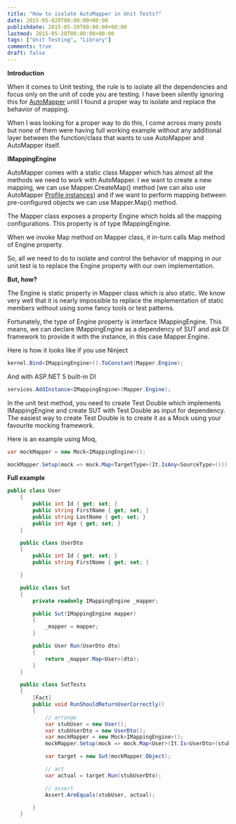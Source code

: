 ```yaml
---
title: "How to isolate AutoMapper in Unit Tests?"
date: 2015-05-020T00:00:00+00:00
publishdate: 2015-05-20T00:00:00+00:00
lastmod: 2015-05-20T00:00:00+00:00
tags: ["Unit Testing", "Library"]
comments: true
draft: false
---
```


<p><strong>Introduction</strong></p>
<p>When it comes to Unit testing, the rule is to isolate&nbsp;all the dependencies and focus only on the unit of code you are testing. I have been silently ignoring this for <a href="http://automapper.org/">AutoMapper</a> until I <!-- more -->found a proper way to isolate and replace the behavior of mapping.</p>
<p>When I was looking for a proper way to do this, I come across many posts but none of them were having full working example without any additional layer between the function/class that wants to use AutoMapper and AutoMapper itself.</p>
<p><strong>IMappingEngine</strong></p>
<p>AutoMapper comes with a static class Mapper which has almost all the methods we need to work with AutoMapper. I we want to create a new mapping, we can use Mapper.CreateMap() method (we can also use AutoMapper <a href="https://github.com/AutoMapper/AutoMapper/wiki/Configuration">Profile instances</a>) and if we want to perform mapping between pre-configured objects we can use Mapper.Map() method.</p>
<p>The Mapper class exposes a property Engine which holds all the mapping configurations. This property is of type IMappingEngine.</p>
<p>When we invoke Map method on Mapper class, it in-turn calls Map method of Engine property.</p>
<p>So, all we need to do to isolate and control the behavior of mapping in our unit test is to replace the Engine property with our own implementation.</p>
<p><strong>But, how?</strong></p>
<p>The Engine is static property in Mapper class which is also static. We know very well that it is nearly impossible to replace the implementation of static members without using some fancy tools or test patterns.</p>
<p>Fortunately, the type of Engine property is interface IMappingEngine. This means, we can declare IMappingEngine as a dependency of SUT and ask DI framework to provide it with the instance, in this case Mapper.Engine.</p>
<p>Here is how it looks like if you use Ninject</p>

```cs
kernel.Bind<IMappingEngine>().ToConstant(Mapper.Engine);
```

<p>And with ASP.NET 5 built-in DI</p>

```cs
services.AddInstance<IMappingEngine>(Mapper.Engine);
```

<p>In the unit test method, you need to create Test Double which implements IMappingEngine and create SUT with Test Double as input for dependency. The easiest way to create Test Double is to create it as a Mock using your favourite mocking framework.</p>
<p>Here is an example using Moq,</p>

```cs
var mockMapper = new Mock<IMappingEngine>();

mockMapper.Setup(mock => mock.Map<TargetType>(It.IsAny<SourceType>())).Returns(targetInstance);
```

<p><strong>Full example</strong></p>

```cs
public class User
    {
        public int Id { get; set; }
        public string FirstName { get; set; }
        public string LastName { get; set; }
        public int Age { get; set; }
    }

    public class UserDto
    {
        public int Id { get; set; }
        public string FirstName { get; set; }

    }

    public class Sut
    {
        private readonly IMappingEngine _mapper;

        public Sut(IMappingEngine mapper)
        {
            _mapper = mapper;
        }

        public User Run(UserDto dto)
        {
            return _mapper.Map<User>(dto);
        }
    }

    public class SutTests
    {
        [Fact]
        public void RunShouldReturnUserCorrectly()
        {
            // arrange
            var stubUser = new User();
            var stubUserDto = new UserDto();
            var mockMapper = new Mock<IMappingEngine>();
            mockMapper.Setup(mock => mock.Map<User>(It.Is<UserDto>(stubUserDto))).Returns(stubUser);

            var target = new Sut(mockMapper.Object);

            // act
            var actual = target.Run(stubUserDto);

            // assert
            Assert.AreEquals(stubUser, actual);

        }
    }
```
